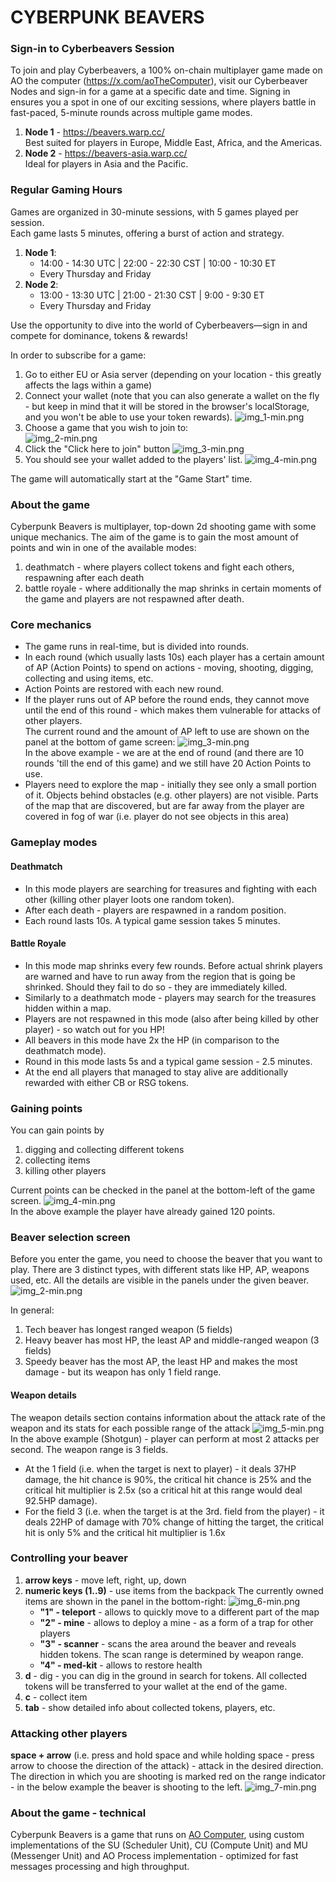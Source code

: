 # CYBERPUNK BEAVERS

### Sign-in to Cyberbeavers Session

To join and play Cyberbeavers, a 100% on-chain multiplayer game made on AO the computer (https://x.com/aoTheComputer),
visit our Cyberbeaver Nodes and sign-in for a game at a specific date and time.
Signing in ensures you a spot in one of our exciting sessions, where players battle in fast-paced, 5-minute rounds across multiple game modes.

1. **Node 1** - https://beavers.warp.cc/  
   Best suited for players in Europe, Middle East, Africa, and the Americas.
2. **Node 2** - https://beavers-asia.warp.cc/  
   Ideal for players in Asia and the Pacific.

### Regular Gaming Hours

Games are organized in 30-minute sessions, with 5 games played per session.  
Each game lasts 5 minutes, offering a burst of action and strategy.

1. **Node 1**:
   - 14:00 - 14:30 UTC | 22:00 - 22:30 CST | 10:00 - 10:30 ET
   - Every Thursday and Friday
2. **Node 2**:
   - 13:00 - 13:30 UTC | 21:00 - 21:30 CST | 9:00 - 9:30 ET
   - Every Thursday and Friday

Use the opportunity to dive into the world of Cyberbeavers—sign in and compete for dominance, tokens & rewards!

In order to subscribe for a game:

1. Go to either EU or Asia server (depending on your location - this greatly affects the lags within a game)
2. Connect your wallet (note that you can also generate a wallet on the fly - but keep in mind that it will be
   stored in the browser's localStorage, and you won't be able to use your token rewards).
   ![img_1-min.png](public/assets/manual/img_8-min.png)
3. Choose a game that you wish to join to:  
   ![img_2-min.png](public/assets/manual/img_9-min.png)
4. Click the "Click here to join" button
   ![img_3-min.png](public/assets/manual/img_10-min.png)
5. You should see your wallet added to the players' list.
   ![img_4-min.png](public/assets/manual/img_11-min.png)

The game will automatically start at the "Game Start" time.

### About the game

Cyberpunk Beavers is multiplayer, top-down 2d shooting game with some unique mechanics.
The aim of the game is to gain the most amount of points and win in one of the available modes:

1. deathmatch - where players collect tokens and fight each others, respawning after each death
2. battle royale - where additionally the map shrinks in certain moments of the game and players are not
   respawned after death.

### Core mechanics

- The game runs in real-time, but is divided into rounds.
- In each round (which usually lasts 10s) each player has a certain amount of AP (Action Points)
  to spend on actions - moving, shooting, digging, collecting and using items, etc.
- Action Points are restored with each new round.
- If the player runs out of AP before the round ends, they
  cannot move until the end of this round - which makes them vulnerable for attacks of other players.  
  The current round and the amount of AP left to use are shown on the panel at the bottom of
  game screen:
  ![img_3-min.png](public/assets/manual/img_3-min.png)  
  In the above example - we are at the end of round (and there are 10 rounds 'till the end of this game) and we still have 20 Action Points to use.
- Players need to explore the map - initially they see only a small portion of it. Objects behind obstacles (e.g. other players) are not visible.
  Parts of the map that are discovered, but are far away from the player are covered in fog of war (i.e. player do not see objects in this area)

### Gameplay modes

#### Deathmatch

- In this mode players are searching for treasures and fighting with each other (killing other player loots one random token).
- After each death - players are respawned in a random position.
- Each round lasts 10s. A typical game session takes 5 minutes.

#### Battle Royale

- In this mode map shrinks every few rounds. Before actual shrink players are warned and have to run away from
  the region that is going be shrinked. Should they fail to do so - they are immediately killed.
- Similarly to a deathmatch mode - players may search for the treasures hidden within a map.
- Players are not respawned in this mode (also after being killed by other player) - so watch out for you HP!
- All beavers in this mode have 2x the HP (in comparison to the deathmatch mode).
- Round in this mode lasts 5s and a typical game session - 2.5 minutes.
- At the end all players that managed to stay alive are additionally rewarded with either CB or RSG tokens.

### Gaining points

You can gain points by

1. digging and collecting different tokens
2. collecting items
3. killing other players

Current points can be checked in the panel at the bottom-left of the game screen.
![img_4-min.png](public/assets/manual/img_4-min.png)  
In the above example the player have already gained 120 points.

### Beaver selection screen

Before you enter the game, you need to choose the beaver that you want to play. There are 3 distinct types, with
different stats like HP, AP, weapons used, etc. All the details are visible in the panels under the given beaver.
![img_2-min.png](public/assets/manual/img_2-min.png)

In general:

1. Tech beaver has longest ranged weapon (5 fields)
2. Heavy beaver has most HP, the least AP and middle-ranged weapon (3 fields)
3. Speedy beaver has the most AP, the least HP and makes the most damage - but its weapon has only 1 field range.

#### Weapon details

The weapon details section contains information about the attack rate of the weapon and its stats for each possible range of the attack
![img_5-min.png](public/assets/manual/img_5-min.png)  
In the above example (Shotgun) - player can perform at most 2 attacks per second. The weapon range is 3 fields.

- At the 1 field (i.e. when the target is next to player) - it deals 37HP damage, the hit chance is 90%, the critical hit chance
  is 25% and the critical hit multiplier is 2.5x (so a critical hit at this range would deal 92.5HP damage).
- For the field 3 (i.e. when the target is at the 3rd. field from the player) - it deals 22HP of damage with 70% change of hitting the target,
  the critical hit is only 5% and the critical hit multiplier is 1.6x

### Controlling your beaver

1. **arrow keys** - move left, right, up, down
2. **numeric keys (1..9)** - use items from the backpack
   The currently owned items are shown in the panel in the bottom-right:
   ![img_6-min.png](public/assets/manual/img_6-min.png)
   - **"1" - teleport** - allows to quickly move to a different part of the map
   - **"2" - mine** - allows to deploy a mine - as a form of a trap for other players
   - **"3" - scanner** - scans the area around the beaver and reveals hidden tokens. The scan range is determined by weapon range.
   - **"4" - med-kit** - allows to restore health
3. **d** - dig - you can dig in the ground in search for tokens. All collected tokens will be transferred to your wallet at the end of the game.
4. **c** - collect item
5. **tab** - show detailed info about collected tokens, players, etc.

### Attacking other players

**space + arrow** (i.e. press and hold space and while holding space - press arrow to choose the direction of the attack) - attack in the desired direction.  
The direction in which you are shooting is marked red on the range indicator - in the below example the beaver is shooting to the left.
![img_7-min.png](public/assets/manual/img_7-min.png)

### About the game - technical

Cyberpunk Beavers is a game that runs on [AO Computer](https://ao.arweave.dev/), using custom implementations
of the SU (Scheduler Unit), CU (Compute Unit) and MU (Messenger Unit) and AO Process implementation - optimized
for fast messages processing and high throughput.
